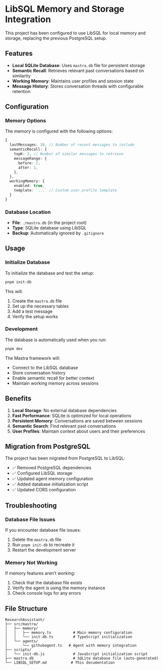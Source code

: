 # LibSQL Memory and Storage Integration

This project has been configured to use LibSQL for local memory and storage, replacing the previous PostgreSQL setup.

## Features

- **Local SQLite Database**: Uses `mastra.db` file for persistent storage
- **Semantic Recall**: Retrieves relevant past conversations based on similarity
- **Working Memory**: Maintains user profiles and session state
- **Message History**: Stores conversation threads with configurable retention

## Configuration

### Memory Options

The memory is configured with the following options:

```typescript
{
  lastMessages: 10, // Number of recent messages to include
  semanticRecall: {
    topK: 3, // Number of similar messages to retrieve
    messageRange: {
      before: 2,
      after: 1,
    },
  },
  workingMemory: {
    enabled: true,
    template: `...` // Custom user profile template
  }
}
```

### Database Location

- **File**: `./mastra.db` (in the project root)
- **Type**: SQLite database using LibSQL
- **Backup**: Automatically ignored by `.gitignore`

## Usage

### Initialize Database

To initialize the database and test the setup:

```bash
pnpm init-db
```

This will:
1. Create the `mastra.db` file
2. Set up the necessary tables
3. Add a test message
4. Verify the setup works

### Development

The database is automatically used when you run:

```bash
pnpm dev
```

The Mastra framework will:
- Connect to the LibSQL database
- Store conversation history
- Enable semantic recall for better context
- Maintain working memory across sessions

## Benefits

1. **Local Storage**: No external database dependencies
2. **Fast Performance**: SQLite is optimized for local operations
3. **Persistent Memory**: Conversations are saved between sessions
4. **Semantic Search**: Find relevant past conversations
5. **User Profiles**: Maintain context about users and their preferences

## Migration from PostgreSQL

The project has been migrated from PostgreSQL to LibSQL:

- ✅ Removed PostgreSQL dependencies
- ✅ Configured LibSQL storage
- ✅ Updated agent memory configuration
- ✅ Added database initialization script
- ✅ Updated CORS configuration

## Troubleshooting

### Database File Issues

If you encounter database file issues:

1. Delete the `mastra.db` file
2. Run `pnpm init-db` to recreate it
3. Restart the development server

### Memory Not Working

If memory features aren't working:

1. Check that the database file exists
2. Verify the agent is using the memory instance
3. Check console logs for any errors

## File Structure

```
ResearchAssistant/
├── src/mastra/
│   ├── memory/
│   │   ├── memory.ts          # Main memory configuration
│   │   └── init-db.ts         # TypeScript initialization
│   └── agents/
│       └── githubagent.ts   # Agent with memory integration
├── scripts/
│   └── init-db.js             # JavaScript initialization script
├── mastra.db                  # SQLite database file (auto-generated)
└── LIBSQL_SETUP.md           # This documentation
```
